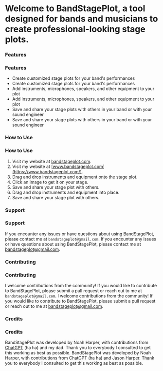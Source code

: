 # Welcome to BandStagePlot, a tool designed for bands and musicians to create professional-looking stage plots.
### Features
### Features
* Create customized stage plots for your band's performances
* Create customized stage plots for your band's performances
* Add instruments, microphones, speakers, and other equipment to your plot
* Add instruments, microphones, speakers, and other equipment to your plot
* Save and share your stage plots with others in your band or with your sound engineer
* Save and share your stage plots with others in your band or with your sound engineer
### How to Use
### How to Use


1. Visit my website at [bandstageplot.com](www.bandstageplot.com).
1. Visit my website at [www.bandstageplot.com](https://www.bandstageplot.com/).
2. Drag and drop instruments and equipment onto the stage plot.
2. Click an image to get it on your stage.
3. Save and share your stage plot with others.
3. Drag and drop instruments and equipment into place.
4. Save and share your stage plot with others.
### Support
### Support


If you encounter any issues or have questions about using BandStagePlot, please contact me at `bandstageplot@gmail.com`.
If you encounter any issues or have questions about using BandStagePlot, please contact me at [bandstageplot@gmail.com](mailto:bandstageplot@gmail.com).
### Contributing
### Contributing


I welcome contributions from the community! If you would like to contribute to BandStagePlot, please submit a pull request or reach out to me at `bandstageplot@gmail.com`.
I welcome contributions from the community! If you would like to contribute to BandStagePlot, please submit a pull request or reach out to me at [bandstageplot@gmail.com](mailto:bandstageplot@gmail.com).
### Credits
### Credits


BandStagePlot was developed by Noah Harper, with contributions from [ChatGPT](https://chat.openai.com/chat) (ha ha) and my dad. Thank you to everybody I consulted to get this working as best as possible.
BandStagePlot was developed by Noah Harper, with contributions from [ChatGPT](https://chat.openai.com/chat) (ha ha) and [Jason Harper](https://www.jasonharperentertainment.com). Thank you to everybody I consulted to get this working as best as possible.
